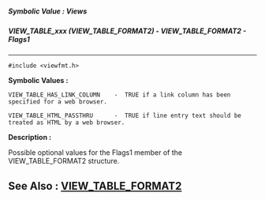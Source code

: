 ##### Symbolic Value : Views
##### VIEW_TABLE_xxx (VIEW_TABLE_FORMAT2) - VIEW_TABLE_FORMAT2 - Flags1
---
```
#include <viewfmt.h>
```

**Symbolic Values :**

	VIEW_TABLE_HAS_LINK_COLUMN	  -  TRUE if a link column has been specified for a web browser.

	VIEW_TABLE_HTML_PASSTHRU	  -  TRUE if line entry text should be treated as HTML by a web browser.


**Description :**

Possible optional values for the Flags1 member of the VIEW_TABLE_FORMAT2 structure.


**See Also :**
[VIEW_TABLE_FORMAT2](/domino-c-api-docs/reference/Data/VIEW_TABLE_FORMAT2)
---
